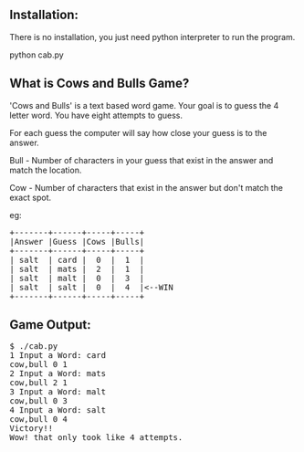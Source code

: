 Installation:
-------------
There is no installation, you just need python interpreter to run the program. 

python cab.py 


What is Cows and Bulls Game?
----------------------------
'Cows and Bulls' is a text based word game. Your goal is to guess the 4 letter word. You have eight attempts to guess. 

For each guess the computer will say how close your guess is to the answer. 

Bull - Number of characters in your guess that exist in the answer and match the location. 

Cow - Number of characters that exist in the answer but don't match the exact spot.

eg:

<pre>
+-------+------+-----+-----+
|Answer |Guess |Cows |Bulls|
+-------+------+-----+-----+
| salt  | card |  0  |  1  |
| salt  | mats |  2  |  1  |
| salt  | malt |  0  |  3  |
| salt  | salt |  0  |  4  |<--WIN
+-------+------+-----+-----+
</pre>

Game Output:
------------

<pre>
$ ./cab.py
1 Input a Word: card
cow,bull 0 1
2 Input a Word: mats
cow,bull 2 1
3 Input a Word: malt
cow,bull 0 3
4 Input a Word: salt
cow,bull 0 4
Victory!!
Wow! that only took like 4 attempts.
</pre>

